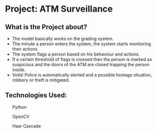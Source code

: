 <h1>Project: ATM Surveillance</h1>

<h2>What is the Project about?</h2>
  <p>
    <ul>
      <li>The model basically works on the grading system.</li>
      <li>The minute a person enters the system, the system starts monitoring their actions.</li>
      <li>The system flags a person based on his behaviour and actions.</li>
      <li>If a certain threshold of flags is crossed then the person is marked as suspicious and the doors of the ATM are closed trapping the             person inside.</li>
      <li>Voila! Police is automatically alerted and a possible hostage situation, robbery or theft is mitigated.</li>
     </ul>
    </p>

<h2>Technologies Used:</h2>
<ul>Python</ul>
<ul>OpenCV</ul>
<ul>Haar Cascade</ul>



